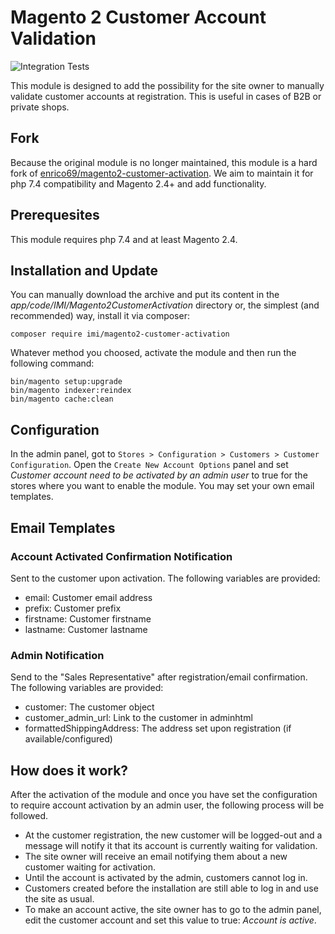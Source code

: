 # Magento 2 Customer Account Validation

![Integration Tests](https://github.com/iMi-digital/magento2-customer-activation/actions/workflows/integration.yml/badge.svg)

This module is designed to add the possibility for the site owner to manually validate customer accounts at registration.
This is useful in cases of B2B or private shops.

## Fork

Because the original module is no longer maintained, this module is a hard fork of
[enrico69/magento2-customer-activation](https://github.com/enrico69/magento2-customer-activation/).
We aim to maintain it for php 7.4 compatibility and Magento 2.4+ and add functionality.

## Prerequesites

This module requires php 7.4 and at least Magento 2.4.

## Installation and Update

You can manually download the archive and put its content in the _app/code/IMI/Magento2CustomerActivation_ directory 
or, the simplest (and recommended) way, install it via composer:

```
composer require imi/magento2-customer-activation
```

Whatever method you choosed, activate the module and then run the following command:

```
bin/magento setup:upgrade
bin/magento indexer:reindex
bin/magento cache:clean
```

## Configuration

In the admin panel, got to `Stores > Configuration > Customers > Customer Configuration`.
Open the `Create New Account Options` panel and set _Customer account need to be activated by an admin user_ to true 
for the stores where you want to enable the module. You may set your own email templates.

## Email Templates
### Account Activated Confirmation Notification
Sent to the customer upon activation. The following variables are provided:
* email: Customer email address
* prefix: Customer prefix
* firstname: Customer firstname
* lastname: Customer lastname

### Admin Notification
Send to the "Sales Representative" after registration/email confirmation. The following variables are provided:
* customer: The customer object
* customer_admin_url: Link to the customer in adminhtml
* formattedShippingAddress: The address set upon registration (if available/configured)

## How does it work?

After the activation of the module and once you have set the configuration to require account
activation by an admin user, the following process will be followed.

* At the customer registration, the new customer will be logged-out and a message
will notify it that its account is currently waiting for validation.
* The site owner will receive an email notifying them about a new customer waiting for activation.
* Until the account is activated by the admin, customers cannot log in.
* Customers created before the installation are still able to log in and use the site as usual.
* To make an account active, the site owner has to go to the admin panel, edit the 
customer account and set this value to true: _Account is active_.
